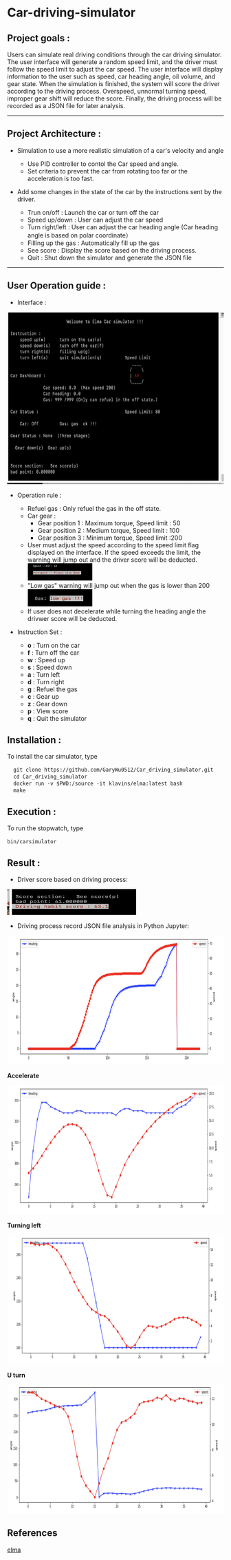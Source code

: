 # Car-driving-simulator

## Project goals :


Users can simulate real driving conditions through the car driving simulator. The user interface will generate a random speed limit, and the driver must follow the speed limit to adjust the car speed.
The user interface will display information to the user such as speed, car heading angle, oil volume, and gear state.
When the simulation is finished, the system will score the driver according to the driving process.
Overspeed, unnormal turning speed, improper gear shift will reduce the score.
Finally, the driving process will be recorded as a JSON file for later analysis.

------

## Project Architecture :

- Simulation to use a more realistic simulation of a car's velocity and angle
    * Use PID controller to contol the Car speed and angle.
    * Set criteria to prevent the car from rotating too far or the acceleration is too fast.

- Add some changes in the state of the car by the instructions sent by the driver.
    * Trun on/off : Launch the car or turn off the car
    * Speed up/down : User can adjust the car speed 
    * Turn right/left : User can adjust the car heading angle (Car heading angle is based on polar coordinate）
    * Filling up the gas : Automatically fill up the gas
    * See score : Display the score based on the driving process.
    * Quit : Shut down the simulator and generate the JSON file 

------

## User Operation guide :

- Interface :

<img src="images/interface.png" height="400" width="600">


- Operation rule :

    * Refuel gas : Only refuel the gas in the off state.
    * Car gear : 
        - Gear position 1 : Maximum torque, Speed limit : 50
        - Gear position 2 : Medium torque, Speed limit : 100
        - Gear position 3 : Minimum torque, Speed limit :200
    * User must adjust the speed according to the speed limit flag displayed on the interface. If the speed exceeds the limit, the warning will jump out and the driver score will be deducted.
         <img src="images/overspeed.png" height="40" width="150">
    * "Low gas" warning will jump out when the gas is lower than 200
         <img src="images/lowgas.png" height="40" width="150">
    * If user does not decelerate while turning the heading angle the drivwer score will be deducted.

- Instruction Set :
    - **o** : Turn on the car
    - **f** : Turn off the car
    - **w** : Speed up
    - **s** : Speed down
    - **a** : Turn left
    - **d** : Turn right
    - **g** : Refuel the gas
    - **c** : Gear up
    - **z** : Gear down
    - **p** : View score
    - **q** : Quit the simulator
    
## Installation :

To install the car simulator, type
 ```
   git clone https://github.com/GaryWu0512/Car_driving_simulator.git
   cd Car_driving_simulator
   docker run -v $PWD:/source -it klavins/elma:latest bash
   make
 ```
 
## Execution :

To run the stopwatch, type

    bin/carsimulator

## Result : 
- Driver score based on driving process:

<img src="images/score.png" height="60" width="300">

- Driving process record JSON file analysis in Python Jupyter:

<img src="images/record.png" height="300" width="600">

**Accelerate**

<img src="images/accer.png" height="300" width="600">

**Turning left**

<img src="images/turning.png" height="300" width="600">

**U turn**

<img src="images/uturn.png" height="300" width="600">


## References

[elma](https://github.com/klavinslab/elma)

